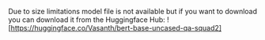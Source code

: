 Due to size limitations model file is not available but if you want to download you can download it from the Huggingface Hub:
![https://huggingface.co/Vasanth/bert-base-uncased-qa-squad2]
